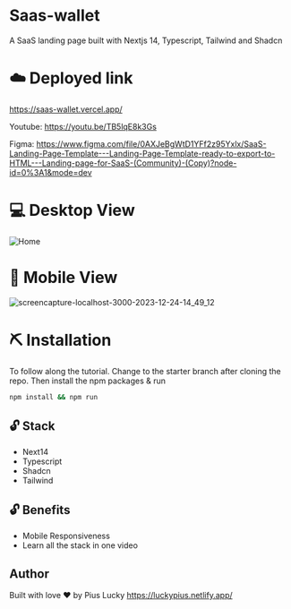 # Saas-wallet
A SaaS landing page built with Nextjs 14, Typescript, Tailwind and Shadcn

# ☁️ Deployed link
https://saas-wallet.vercel.app/

Youtube: https://youtu.be/TB5lqE8k3Gs

Figma: https://www.figma.com/file/0AXJeBgWtD1YFf2z95Yxlx/SaaS-Landing-Page-Template---Landing-Page-Template-ready-to-export-to-HTML---Landing-page-for-SaaS-(Community)-(Copy)?node-id=0%3A1&mode=dev

# 💻 Desktop View
![Home](https://github.com/PiusLucky/saas-wallet/assets/32282934/890d4b44-36bb-4dff-aab3-b4ff232f6dff)

# 📱 Mobile View
![screencapture-localhost-3000-2023-12-24-14_49_12](https://github.com/PiusLucky/saas-wallet/assets/32282934/c6fdb464-d27d-45bb-8b22-4e05c11ea04b)


# ⛏️ Installation
To follow along the tutorial. Change to the starter branch  after cloning the repo.
Then install the npm packages & run
```bash
npm install && npm run
```


## 🔓 Stack
- Next14
- Typescript
- Shadcn
- Tailwind

## 🔓 Benefits
- Mobile Responsiveness
- Learn all the stack in one video

## Author
Built with love ❤️ by Pius Lucky https://luckypius.netlify.app/



